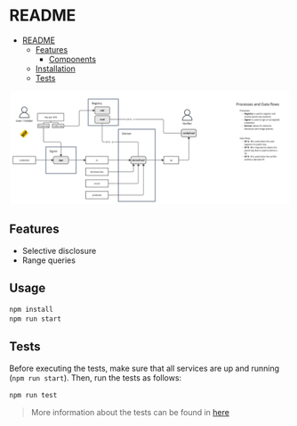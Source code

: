 # README

- [README](#readme)
  - [Features](#features)
    - [Components](#components)
  - [Installation](#installation)
  - [Tests](#tests)

![Overview](img/overview.jpg)

## Features

- Selective disclosure
- Range queries

## Usage

```bash
npm install
npm run start
```

## Tests

Before executing the tests, make sure that all services are up and running (`npm run start`).
Then, run the tests as follows:

```bash
npm run test
```

> More information about the tests can be found in [here](./docs/tests.md)


